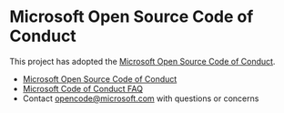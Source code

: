 # Microsoft Open Source Code of Conduct

This project has adopted the [Microsoft Open Source Code of Conduct](https://opensource.microsoft.com/codeofconduct/).


- [Microsoft Open Source Code of Conduct](https://opensource.microsoft.com/codeofconduct/)
- [Microsoft Code of Conduct FAQ](https://opensource.microsoft.com/codeofconduct/faq/)
- Contact [opencode@microsoft.com](mailto:opencode@microsoft.com) with questions or concerns